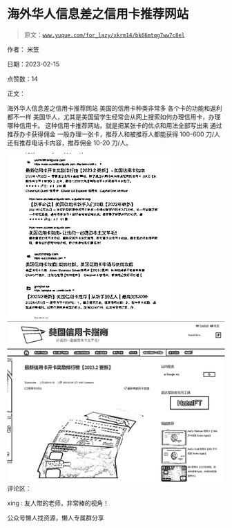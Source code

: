 # 海外华人信息差之信用卡推荐网站

> 原文：[`www.yuque.com/for_lazy/xkrm14/bk66mtqg7ww7c8el`](https://www.yuque.com/for_lazy/xkrm14/bk66mtqg7ww7c8el)



作者： 米笠



日期：2023-02-15



点赞数：14



正文：



海外华人信息差之信用卡推荐网站 美国的信用卡种类非常多 各个卡的功能和返利都不一样 美国华人，尤其是美国留学生经常会从网上搜索如何办理信用卡，办理哪种信用卡。 这种信用卡推荐网站，就是把某张卡的优点和用法全部写出来 通过推荐办卡获得佣金 一般办理一张卡，推荐人和被推荐人都能获得 100-600 刀/人 还有推荐电话卡内容，推荐佣金 10-20 刀/人。



![](img/2f40edb570f1020ae64e9ee8ffddf427.png)  <ne-p id="uf0976ef8" data-lake-id="uf0976ef8">![](img/fe54e86adf2fc5de92afbb36038eff8c.png)  <ne-p id="u1bfc2e62" data-lake-id="u1bfc2e62">评论区：



xing : 友人带的老师，非常棒的视角！



公众号懒人找资源，懒人专属群分享

</ne-p></ne-p>